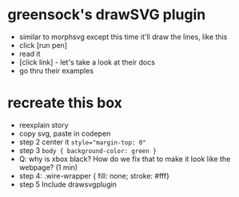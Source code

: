 # greensock's drawSVG plugin

- similar to morphsvg except this time it'll draw the lines, like this
- click [run pen]
- read it
- [click link] - let's take a look at their docs
- go thru their examples

# recreate this box

- reexplain story
- copy svg, paste in codepen
- step 2 center it `style="margin-top: 0"`
- step 3 `body { background-color: green }`
- Q: why is xbox black? How do we fix that to make it look like the webpage? (1 min)
- step 4: .wire-wrapper { fill: none; stroke: #fff}
- step 5 Include drawsvgplugin

